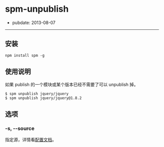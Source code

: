 # spm-unpublish

- pubdate: 2013-08-07

-----------

## 安装

```
npm install spm -g
```

## 使用说明

如果 publish 的一个模块或某个版本已经不需要了可以 unpublish 掉。

```
$ spm unpublish jquery/jquery
$ spm unpublish jquery/jquery@1.8.2
```

## 选项

### -s, --source

指定源，详情看[配置文档]()。


